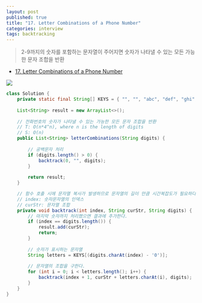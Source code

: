 ```yaml
---
layout: post
published: true
title: "17. Letter Combinations of a Phone Number"
categories: interview
tags: backtracking
---
```


> 2-9까지의 숫자를 포함하는 문자열이 주어지면 숫자가 나타낼 수 있는 모든 가능한 문자 조합을 반환

- [17. Letter Combinations of a Phone Number](https://leetcode.com/problems/letter-combinations-of-a-phone-number/)

![](https://assets.leetcode.com/uploads/2022/03/15/1200px-telephone-keypad2svg.png)

```java
class Solution {
    private static final String[] KEYS = { "", "", "abc", "def", "ghi", "jkl", "mno", "pqrs", "tuv", "wxyz" };
    
    List<String> result = new ArrayList<>();
    
    // 전화번호의 숫자가 나타낼 수 있는 가능한 모든 문자 조합을 반환 
    // T: O(n*4^n), where n is the length of digits 
    // S: O(n)
    public List<String> letterCombinations(String digits) {
        
        // 공백문자 처리
        if (digits.length() > 0) {
            backtrack(0, "", digits);
        }
        
        return result;
    }

    // 함수 호출 시에 문자열 복사가 발생하므로 문자열의 길이 만큼 시간복잡도가 필요하다.
    // index: 숫자문자열의 인덱스
    // curStr: 문자열 조합
    private void backtrack(int index, String curStr, String digits) {
        // 마지막 숫자까지 처리했으면 결과에 추가한다.
        if (index == digits.length()) {
            result.add(curStr);
            return;
        }
        
        // 숫자가 표시하는 문자열
        String letters = KEYS[(digits.charAt(index) - '0')];
        
        // 문자열의 조합을 구한다.
        for (int i = 0; i < letters.length(); i++) {
            backtrack(index + 1, curStr + letters.charAt(i), digits);
        }
    }
}
```
